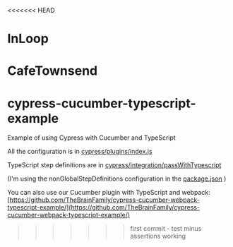 <<<<<<< HEAD
# InLoop
CafeTownsend
=======
# cypress-cucumber-typescript-example
Example of using Cypress with Cucumber and TypeScript

All the configuration is in [cypress/plugins/index.js](cypress/plugins/index.js)

TypeScript step definitions are in [cypress/integration/passWithTypescript](cypress/integration/passWithTypescript)

(I'm using the nonGlobalStepDefinitions configuration in the [package.json](package.json) )

You can also use our Cucumber plugin with TypeScript and webpack: [https://github.com/TheBrainFamily/cypress-cucumber-webpack-typescript-example/](https://github.com/TheBrainFamily/cypress-cucumber-webpack-typescript-example/)
>>>>>>> first commit - test minus assertions working

